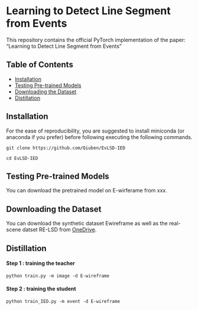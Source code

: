 # Learning to Detect Line Segment from Events
This repository contains the official PyTorch implementation of the paper: “Learning to Detect Line Segment from Events”

## Table of Contents
- [Installation](#installatuion)
- [Testing Pre-trained Models](#testing-pre-trained-models)
- [Downloading the Dataset](#downloading-the-dataset)
- [Distillation](#distillation)


## Installation
For the ease of reproducibility, you are suggested to install miniconda (or anaconda if you prefer) before following executing the following commands.

`git clone https://github.com/Qiuben/EvLSD-IED`

`cd EvLSD-IED`


## Testing Pre-trained Models
You can download the pretrained model on E-wirferame 
from xxx.

## Downloading the Dataset
You can download the synthetic dataset Ewireframe as well as the real-scene datset RE-LSD from [OneDrive](https://onedrive.live.com/?id=93289205239BC375%21s3c2e968477944382833011c9a859b537&cid=93289205239BC375). 

## Distillation 

#### Step 1 : training the teacher 
`python train.py -m image -d E-wireframe`

#### Step 2 : training the student 
`python train_IED.py -m event -d E-wireframe`
